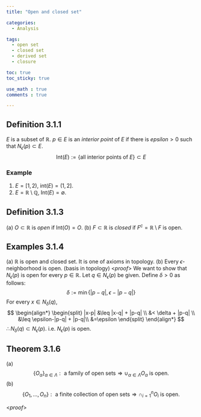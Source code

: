 ```yaml
---
title: "Open and closed set"

categories:
  - Analysis

tags:
  - open set
  - closed set
  - derived set
  - closure

toc: true
toc_sticky: true

use_math : true
comments : true

---
```


## Definition 3.1.1
$E$ is a subset of $\mathbb{R}$. $p\in E$ is an *interior point* of $E$ if  there is $epsilon >0$ such that $N_{\epsilon} (p) \subset E$.
$$\text{Int}(E) := \{\text{all interior points of } E\} \subset E$$

### Example
1. $E=[1,2)$, $\text{int}(E) = (1,2]$.
2. $E =\mathbb{R} \setminus \mathbb{Q}$, $\text{Int}(E) = \emptyset$.


## Definition 3.1.3
(a) $O \subset \mathbb{R}$ is *open* if $\text{Int}(O) = O.$
(b) $F \subset \mathbb{R}$ is *closed* if $F^c = \mathbb{R}\setminus F$ is open.

## Examples 3.1.4
(a) $\mathbb{R}$ is open and closed set. It is one of axioms in topology.
(b) Every $\epsilon$-neighborhood is open. (basis in topology)
<*proof*>
We want to show that $N_\epsilon (p)$ is open for every $p \in \mathbb{R}$.  Let $q \in N_\epsilon (p)$ be given. Define $\delta >0$ as follows:
$$\delta := \min\{ |p-q|, \epsilon - |p-q|\}$$
For every $x \in N_\delta (q)$,
$$
\begin{align*}
\begin{split}
|x-p| &\leq |x-q| + |p-q| \\
&< \delta + |p-q| \\
&\leq \epsilon-|p-q| + |p-q|\\
&=\epsilon
\end{split}
\end{align*}
$$
$\therefore N_\delta (q) \subset N_\epsilon (p)$. i.e. $N_\epsilon (p)$ is open.
$$\tag*{$\square$}$$

## Theorem 3.1.6 
(a) $$\{O_\alpha \}_{\alpha \in \Lambda}: \text{ a family of open sets}\Rightarrow \cup_{\alpha \in \Lambda}O_\alpha \text{ is open.}  $$
(b) $$\{O_1, \ldots, O_n \}: \text{ a finite collection of open sets} \Rightarrow \cap_{i=1}^n O_i \text{ is open}.$$

<*proof*>
